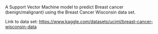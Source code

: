 A Support Vector Machine model to predict Breast cancer (benign/malignant) using the Breast Cancer Wisconsin data set.

Link to data set: https://www.kaggle.com/datasets/uciml/breast-cancer-wisconsin-data

